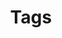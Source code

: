 ---
# Copied from https://github.com/LazyRen/LazyRen.github.io/blob/master/tags.md
permalink: /tags/
title: Tags
layout: list-of-tags
order: 6
description: >
  List of all categories and tags on the website.
sidebar: true
---